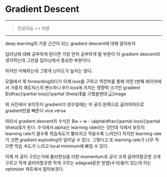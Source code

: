 # Gradient Descent
<hr>

> 인공지능 == 미분
<hr>

deep learning의 가장 근간이 되는 gradient descent에 대해 알아보자

딥러닝에 대해 공부하게 된다면 가장 먼저 공부하게 될 부분이 이 gradient descent라 생각하는데 그만큼 딥러닝에서 중요한 부분이다.

하지만 이해하는데 그렇게 난이도가 높지는 않다.

모델에서 쭉 forwarding되다가 이제 loss를 구하고 역전파를 통해 어떤 t번째 레이어에서 가중치 매트릭스의 변수하나 $\theta$가 loss에 끼치는 영향력 크기인 gradient $\dfrac{\partial loss}{\partial \theta}$를 구했을텐데
![image](https://user-images.githubusercontent.com/81360154/203344308-3cd9c5d9-5575-4f8d-9369-1f54fff8b2f1.png)

위 사진에서 보이듯이 gradient가 양수일때는 저 공이 왼쪽으로 굴러야하므로 gradient만큼 빼준다 vice versa

따라서 gradient descent의 수식은 $w = w - \alpha\dfrac{\partial loss}{\partial \theta}$가 된다.
수식에서 alpha는 learning rate라는 것인데 식에서 보듯이 learning rate가 클수록 학습속도가 빨라지고 작을수록 느려진다 하지만 learning rate가 크면 gradient exploding이 일어날 수 있다.
그렇다고 또 learning rate가 너무 작으면 학습 속도가 느리고 local minimum에 빠질 수 있다.

이제 저 공이 구르는거에 물리현상을 더한 momentum과 공이 크게 굴러야할곳엔 크게 구르고 작게 굴러야할곳엔 작게 구르는 adagrad같은 방법(수식)들이 있는데
이는 optimizer 파트에서 알아보겟다.




